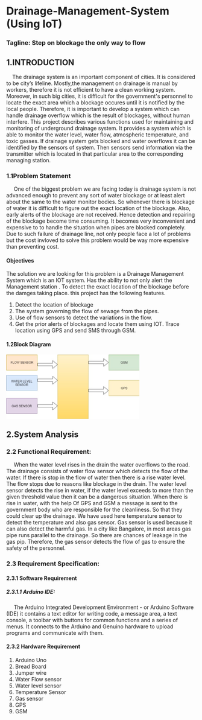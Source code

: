 # Drainage-Management-System (Using IoT)

<h3>Tagline: Step on blockage the only way to flow</h3>
<h2>1.INTRODUCTION</h2>
<p>&nbsp;&nbsp;&nbsp;&nbsp;The drainage system is an important component of cities. It is considered to be city’s lifeline. Mostly,the management on drainage is manual by workers, therefore it is not efficient to have a clean working system. Moreover, in such big cities, it is difficult for the government's personnel to locate the exact area which a blockage occures until it is notified by the local people. Therefore, it is important to develop a system which can handle drainage overflow which is the result of blockages, without human interfere. This project describes various functions used for maintaining and monitoring of underground drainage system. It provides a system which is able to monitor the water level, water flow, atmospheric temperature, and toxic gasses. If drainage system gets blocked and water overflows it can be identified by the sensors of system. Then sensors send information via the transmitter which is located in that particular area to the corresponding managing station.</p>

<h3>1.1Problem Statement</h3>
	<p>&nbsp;&nbsp;&nbsp;&nbsp; One of the biggest problem we are facing today is drainage system is not advanced enough to prevent any sort of water blockage or at least alert about the same to the water monitor bodies. So whenever there is blockage of water it is difficult to figure out the exact location of the blockage. Also, early alerts of the blockage are not received. Hence detection and repairing of the blockage become time consuming.  It becomes very inconvenient and expensive to  to handle the situation when pipes are blocked completely.  Due to such failure of drainage line, not only people face a lot of problems but the cost invloved to solve this problem would be way more expensive than preventing cost. </p> 
 
<h4>Objectives</h4>
<p> The solution we are looking for this problem is a Drainage Management System which is an IOT system.  Has the ability to not only alert the Management station . To detect the exact location of the blockage before the damges taking place. this project has the following features. </p> 
<ol>
  <li>	Detect the location of blockage </li>
  <li>	The system governing the flow of sewage from the pipes.  </li>
  <li>	Use of flow sensors to detect the variations in the flow. </li>
  <li>	Get the prior alerts of blockages and locate them using IOT. Trace location using GPS and send SMS through GSM.</li></ol>

<h4>1.2Block Diagram</h4>
<img src="photos/Block diagram.png" alt="Block Diagram" height="40%" width="70%" align="center">

<h2>2.System Analysis</h2>
<h3>2.2	Functional Requirement:</h3>
<p>&nbsp;&nbsp;&nbsp;&nbsp; When the water level rises in the drain the water overflows to the road. The drainage consists of water flow sensor which detects the flow of the water. If there is stop in the flow of water then there is a rise water level. The flow stops due to reasons like blockage in the drain. The water level sensor detects the rise in water, if the water level exceeds to more than the given threshold value then it can be a dangerous situation. When there is rise in water, with the help Of GPS and GSM a message is sent to the government body who are responsible for the cleanliness. So that they could clear up the drainage. We have used here temperature sensor to detect the temperature and also gas sensor. Gas sensor is used because it can also detect the harmful gas. In a city like Bangalore, in most areas gas pipe runs parallel to the drainage. So there are chances of leakage in the gas pip. Therefore, the gas sensor detects the flow of gas to ensure the safety of the personnel.  </p>

<h3>2.3	Requirement Specification:</h3>
<h4>2.3.1 Software Requirement</h4>
<h5>2.3.1.1 Arduino IDE: </h5>
<p>&nbsp;&nbsp;&nbsp;&nbsp; The Arduino Integrated Development Environment - or Arduino Software (IDE) it contains a text editor for writing code, a message area, a text console, a toolbar with buttons for common functions and a series of menus. It connects to the Arduino and Genuino hardware to upload programs and communicate with them.</p>

<h4>2.3.2 Hardware Requirement</h4>
		  
<ol>
   <li>Arduino Uno  </li>
   <li>Bread Board </li>
   <li>Jumper wire </li>
   <li>Water Flow sensor</li>
   <li>Water level sensor</li>
   <li>Temperature Sensor</li>
   <li>Gas sensor</li>
   <li>GPS</li>
   <li>GSM</li>
</ol>
